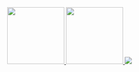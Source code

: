 <div align="center">
  <a href="https://akileshjayakumar.com">
    <img height="130em" src="https://github-readme-stats.vercel.app/api?username=akileshjayakumar&theme=github_dark&hide_border=true&count_private=true&hide_title=true&show_icons=true&hide=stars&card_width=400" />
  </a>
  <a href="https://akileshjayakumar.com">
    <img height="130em" src="https://github-readme-stats.vercel.app/api/top-langs/?username=akileshjayakumar&theme=github_dark&hide_border=true&count_private=true&hide_title=true&layout=compact&langs_count=6&card_width=400" />
  </a>
  <a href="https://akileshjayakumar.com">
    <img src="https://github-readme-streak-stats.herokuapp.com/?user=akileshjayakumar&theme=python&hide_border=false&mode=weekly&card_width=800" />
  </a>
</div>
